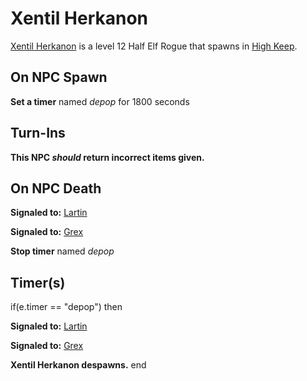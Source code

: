 # Xentil Herkanon



[Xentil Herkanon](/npc/6185) is a level 12 Half Elf Rogue that spawns in [High Keep](/zone/6).



## On NPC Spawn

**Set a timer** named *depop* for 1800 seconds


## Turn-Ins



**This NPC *should* return incorrect items given.**



## On NPC Death

**Signaled to:**  [Lartin](/npc/6186)

**Signaled to:**  [Grex](/npc/6187)

**Stop timer** named *depop*


## Timer(s)

if(e.timer == "depop") then


**Signaled to:**  [Lartin](/npc/6186)


**Signaled to:**  [Grex](/npc/6187)




**Xentil Herkanon despawns.**
end
